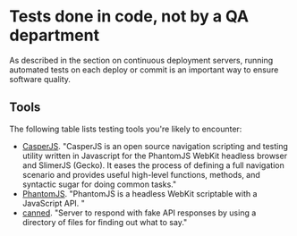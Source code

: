 # Tests done in code, not by a QA department

<span class="drop fa fa-thumbs-o-up fa-5x pull-left fa-border"></span>

As described in the section on continuous deployment servers, running automated tests on each deploy or commit is an important way to ensure software quality.

## Tools

The following table lists testing tools you're likely to encounter:

* [CasperJS](http://casperjs.org/).  "CasperJS is an open source navigation scripting and testing utility written in Javascript for the PhantomJS WebKit headless browser and SlimerJS (Gecko). It eases the process of defining a full navigation scenario and provides useful high-level functions, methods, and syntactic sugar for doing common tasks."
* [PhantomJS](http://phantomjs.org/). "PhantomJS is a headless WebKit scriptable with a JavaScript API. "
* [canned](https://github.com/sideshowcoder/canned). "Server to respond with fake API responses by using a directory of files for finding out what to say."
